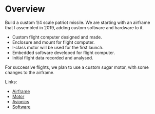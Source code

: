 # Overview

Build a custom 1/4 scale patriot missile. We are starting with an airframe that I assembled in 2019,
adding custom software and hardware to it.

- Custom flight computer designed and made.
- Enclosure and mount for flight computer.
- I-class motor will be used for the first launch.
- Embedded software developed for flight computer.
- Initial flight data recorded and analysed.

For successive flights, we plan to use
a custom sugar motor, with some changes
to the airframe.

Links:
- [Airframe](https://shaunlowis.github.io/rocketeering/airframe)
- [Motor](https://shaunlowis.github.io/rocketeering/motor)
- [Avionics](https://shaunlowis.github.io/rocketeering/avionics)
- [Software](https://shaunlowis.github.io/rocketeering/software)